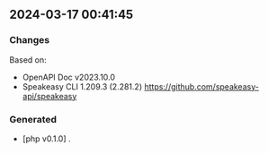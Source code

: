 

## 2024-03-17 00:41:45
### Changes
Based on:
- OpenAPI Doc v2023.10.0 
- Speakeasy CLI 1.209.3 (2.281.2) https://github.com/speakeasy-api/speakeasy
### Generated
- [php v0.1.0] .